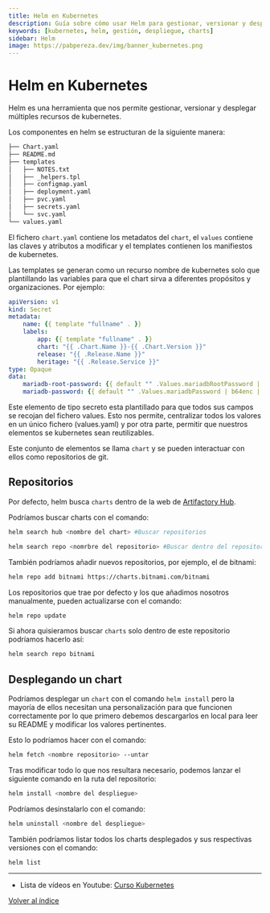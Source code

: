 ```yaml
---
title: Helm en Kubernetes
description: Guía sobre cómo usar Helm para gestionar, versionar y desplegar múltiples recursos en Kubernetes.
keywords: [kubernetes, helm, gestión, despliegue, charts]
sidebar: Helm
image: https://pabpereza.dev/img/banner_kubernetes.png
---
```


# Helm en Kubernetes

Helm es una herramienta que nos permite gestionar, versionar y desplegar múltiples recursos de kubernetes.

Los componentes en helm se estructuran de la siguiente manera:
```md
├── Chart.yaml
├── README.md
├── templates
│   ├── NOTES.txt
│   ├── _helpers.tpl
│   ├── configmap.yaml
│   ├── deployment.yaml
│   ├── pvc.yaml
│   ├── secrets.yaml
│   └── svc.yaml
└── values.yaml
```

El fichero `chart.yaml` contiene los metadatos del `chart`, el `values` contiene las claves y atributos a modificar y el templates contienen los manifiestos de kubernetes.

Las templates se generan como un recurso nombre de kubernetes solo que plantillando las variables para que el chart sirva a diferentes propósitos y organizaciones. Por ejemplo:
```yml
apiVersion: v1
kind: Secret
metadata:
    name: {{ template "fullname" . }}
    labels:
        app: {{ template "fullname" . }}
        chart: "{{ .Chart.Name }}-{{ .Chart.Version }}"
        release: "{{ .Release.Name }}"
        heritage: "{{ .Release.Service }}"
type: Opaque
data:
    mariadb-root-password: {{ default "" .Values.mariadbRootPassword | b64enc | quote }}
    mariadb-password: {{ default "" .Values.mariadbPassword | b64enc | quote }}
```

Este elemento de tipo secreto esta plantillado para que todos sus campos se recojan del fichero values. Esto nos permite, centralizar todos los valores en un único fichero (values.yaml) y por otra parte, permitir que nuestros elementos se kubernetes sean reutilizables.


Este conjunto de elementos se llama `chart` y se pueden interactuar con ellos como repositorios de git.

## Repositorios
Por defecto, helm busca `charts` dentro de la web de [Artifactory Hub](https://artifacthub.io/).

Podríamos buscar charts con el comando:
``` bash
helm search hub <nombre del chart> #Buscar repositorios

helm search repo <nomrbre del repositorio> #Buscar dentro del repositorio
```

También podríamos añadir nuevos repositorios, por ejemplo, el de bitnami:
``` bash
helm repo add bitnami ht‌tps://charts.bitnami.com/bitnami
```

Los repositorios que trae por defecto y los que añadimos nosotros manualmente, pueden actualizarse con el comando:
``` bash
helm repo update
```


Si ahora quisieramos buscar `charts` solo dentro de este repositorio podríamos hacerlo así:
``` bash
helm search repo bitnami
```

## Desplegando un chart
Podríamos desplegar un `chart` con el comando `helm install`  pero la mayoría de ellos necesitan una personalización para que funcionen correctamente por lo que primero debemos descargarlos en local para leer su README y modificar los valores pertinentes.

Esto lo podríamos hacer con el comando:
``` bash
helm fetch <nombre repositorio> --untar
```

Tras modificar todo lo que nos resultara necesario, podemos lanzar el siguiente comando en la ruta del repositorio:
``` bash
helm install <nombre del despliegue>
```

Podríamos desinstalarlo con el comando:
``` bash
helm uninstall <nombre del despliegue>
```

También podríamos listar todos los charts desplegados y sus respectivas versiones con el comando:
``` helm 
helm list
```



---
* Lista de vídeos en Youtube: [Curso Kubernetes](https://www.youtube.com/playlist?list=PLQhxXeq1oc2k9MFcKxqXy5GV4yy7wqSma)

[Volver al índice](README.md#índice)
